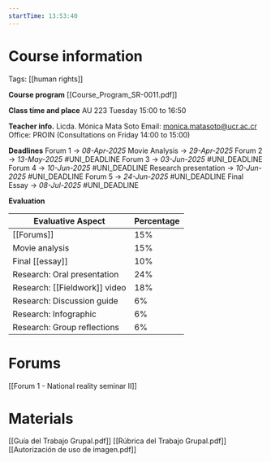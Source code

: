 ```yaml
---
startTime: 13:53:40
---
```

# Course information
Tags: [[human rights]]

**Course program**
[[Course_Program_SR-0011.pdf]] 

**Class time and place**
AU 223
Tuesday 15:00 to 16:50

**Teacher info.**
Licda. Mónica Mata Soto
Email: monica.matasoto@ucr.ac.cr
Office: PROIN (Consultations on Friday 14:00 to 15:00)

**Deadlines**
Forum 1 -> _08-Apr-2025_
Movie Analysis -> _29-Apr-2025_
Forum 2 -> _13-May-2025_ #UNI_DEADLINE
Forum 3 -> _03-Jun-2025_ #UNI_DEADLINE
Forum 4 -> _10-Jun-2025_ #UNI_DEADLINE
Research presentation -> _10-Jun-2025_ #UNI_DEADLINE
Forum 5 -> _24-Jun-2025_ #UNI_DEADLINE
Final Essay -> _08-Jul-2025_ #UNI_DEADLINE

**Evaluation**

| Evaluative Aspect             | Percentage |
| ----------------------------- | ---------- |
| [[Forums]]                    | 15%        |
| Movie analysis                | 15%        |
| Final [[essay]]               | 10%        |
| Research: Oral presentation   | 24%        |
| Research: [[Fieldwork]] video | 18%        |
| Research: Discussion guide    | 6%         |
| Research: Infographic         | 6%         |
| Research: Group reflections   | 6%         |

# Forums
[[Forum 1 - National reality seminar II]]

# Materials
[[Guía del Trabajo Grupal.pdf]]
[[Rúbrica del Trabajo Grupal.pdf]]
[[Autorización de uso de imagen.pdf]]